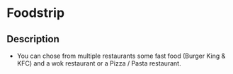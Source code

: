 # Foodstrip

## Description
- You can chose from multiple restaurants some fast food (Burger King & KFC) and a wok restaurant or a Pizza / Pasta restaurant.

